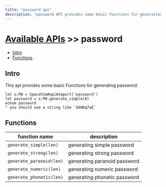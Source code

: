 ```yaml
---
title: "password api"
description: "password API provides some besic functions for generating password"
---
```


# [Available APIs](../) >> password

<!-- vim-markdown-toc GFM -->

- [Intro](#intro)
- [Functions](#functions)

<!-- vim-markdown-toc -->

## Intro

This api provides some basic Functions for generating password.

```vim
let s:PW = SpaceVim#api#import('password')
let password = s:PW.generate_simple(8)
echom password
" you should see a string like `GAN0q7aE`
```

## Functions

| function name            | description                  |
| ------------------------ | ---------------------------- |
| `generate_simple(len)`   | generating simple password   |
| `generate_strong(len)`   | generating strong password   |
| `generate_paranoid(len)` | generating paranoid password |
| `generate_numeric(len)`  | generating numeric password  |
| `generate_phonetic(len)` | generating phonetic password |
